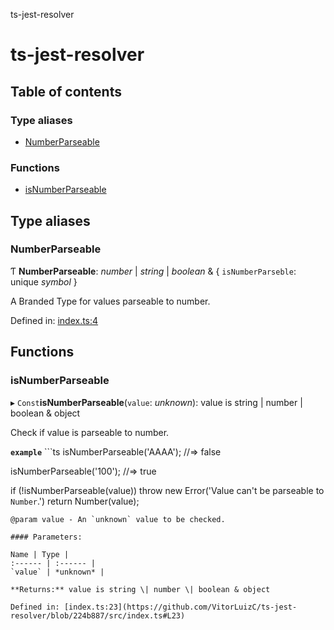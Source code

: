 ts-jest-resolver

# ts-jest-resolver

## Table of contents

### Type aliases

- [NumberParseable](README.md#numberparseable)

### Functions

- [isNumberParseable](README.md#isnumberparseable)

## Type aliases

### NumberParseable

Ƭ **NumberParseable**: *number* \| *string* \| *boolean* & { `isNumberParseble`: unique *symbol*  }

A Branded Type for values parseable to number.

Defined in: [index.ts:4](https://github.com/VitorLuizC/ts-jest-resolver/blob/224b887/src/index.ts#L4)

## Functions

### isNumberParseable

▸ `Const`**isNumberParseable**(`value`: *unknown*): value is string \| number \| boolean & object

Check if value is parseable to number.

**`example`** ```ts
isNumberParseable('AAAA');
//=> false

isNumberParseable('100');
//=> true

if (!isNumberParseable(value))
  throw new Error('Value can\'t be parseable to `Number`.')
return Number(value);
```
@param value - An `unknown` value to be checked.

#### Parameters:

Name | Type |
:------ | :------ |
`value` | *unknown* |

**Returns:** value is string \| number \| boolean & object

Defined in: [index.ts:23](https://github.com/VitorLuizC/ts-jest-resolver/blob/224b887/src/index.ts#L23)
